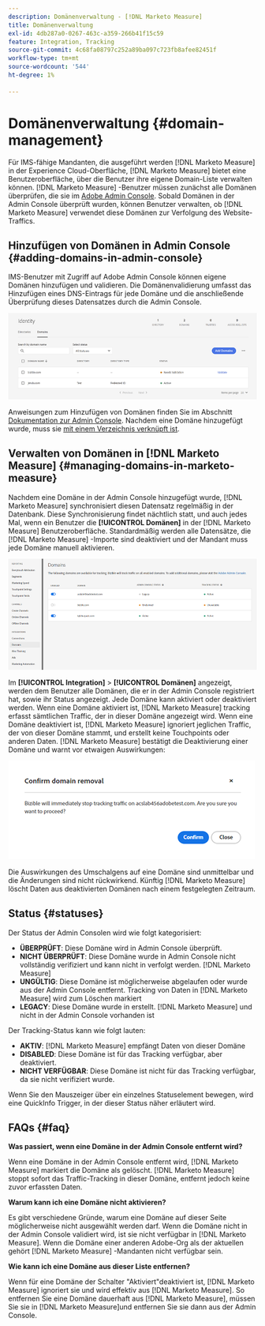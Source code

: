 ```yaml
---
description: Domänenverwaltung - [!DNL Marketo Measure]
title: Domänenverwaltung
exl-id: 4db287a0-0267-463c-a359-266b41f15c59
feature: Integration, Tracking
source-git-commit: 4c68fa08797c252a89ba097c723fb8afee82451f
workflow-type: tm+mt
source-wordcount: '544'
ht-degree: 1%

---
```


# Domänenverwaltung {#domain-management}

Für IMS-fähige Mandanten, die ausgeführt werden [!DNL Marketo Measure] in der Experience Cloud-Oberfläche, [!DNL Marketo Measure] bietet eine Benutzeroberfläche, über die Benutzer ihre eigene Domain-Liste verwalten können. [!DNL Marketo Measure] -Benutzer müssen zunächst alle Domänen überprüfen, die sie im [Adobe Admin Console](https://adminconsole.adobe.com/). Sobald Domänen in der Admin Console überprüft wurden, können Benutzer verwalten, ob [!DNL Marketo Measure] verwendet diese Domänen zur Verfolgung des Website-Traffics.

## Hinzufügen von Domänen in Admin Console {#adding-domains-in-admin-console}

IMS-Benutzer mit Zugriff auf Adobe Admin Console können eigene Domänen hinzufügen und validieren. Die Domänenvalidierung umfasst das Hinzufügen eines DNS-Eintrags für jede Domäne und die anschließende Überprüfung dieses Datensatzes durch die Admin Console.

![](assets/domain-management-1.png)

Anweisungen zum Hinzufügen von Domänen finden Sie im Abschnitt [Dokumentation zur Admin Console](https://helpx.adobe.com/enterprise/using/add-domains-directories.html). Nachdem eine Domäne hinzugefügt wurde, muss sie [mit einem Verzeichnis verknüpft ist](https://helpx.adobe.com/enterprise/using/add-domains-directories.html#link-domains-to-directoies).

## Verwalten von Domänen in [!DNL Marketo Measure] {#managing-domains-in-marketo-measure}

Nachdem eine Domäne in der Admin Console hinzugefügt wurde, [!DNL Marketo Measure] synchronisiert diesen Datensatz regelmäßig in der Datenbank. Diese Synchronisierung findet nächtlich statt, und auch jedes Mal, wenn ein Benutzer die **[!UICONTROL Domänen]** in der [!DNL Marketo Measure] Benutzeroberfläche. Standardmäßig werden alle Datensätze, die [!DNL Marketo Measure] -Importe sind deaktiviert und der Mandant muss jede Domäne manuell aktivieren.

![](assets/domain-management-2.png)

Im **[!UICONTROL Integration]** > **[!UICONTROL Domänen]** angezeigt, werden dem Benutzer alle Domänen, die er in der Admin Console registriert hat, sowie ihr Status angezeigt. Jede Domäne kann aktiviert oder deaktiviert werden. Wenn eine Domäne aktiviert ist, [!DNL Marketo Measure] tracking erfasst sämtlichen Traffic, der in dieser Domäne angezeigt wird. Wenn eine Domäne deaktiviert ist, [!DNL Marketo Measure] ignoriert jeglichen Traffic, der von dieser Domäne stammt, und erstellt keine Touchpoints oder anderen Daten. [!DNL Marketo Measure] bestätigt die Deaktivierung einer Domäne und warnt vor etwaigen Auswirkungen:

![](assets/domain-management-3.png)

Die Auswirkungen des Umschalgens auf eine Domäne sind unmittelbar und die Änderungen sind nicht rückwirkend. Künftig [!DNL Marketo Measure] löscht Daten aus deaktivierten Domänen nach einem festgelegten Zeitraum.

## Status {#statuses}

Der Status der Admin Consolen wird wie folgt kategorisiert:

* **ÜBERPRÜFT**: Diese Domäne wird in Admin Console überprüft.
* **NICHT ÜBERPRÜFT**: Diese Domäne wurde in Admin Console nicht vollständig verifiziert und kann nicht in verfolgt werden. [!DNL Marketo Measure]
* **UNGÜLTIG**: Diese Domäne ist möglicherweise abgelaufen oder wurde aus der Admin Console entfernt. Tracking von Daten in [!DNL Marketo Measure] wird zum Löschen markiert
* **LEGACY**: Diese Domäne wurde in erstellt. [!DNL Marketo Measure] und nicht in der Admin Console vorhanden ist

Der Tracking-Status kann wie folgt lauten:

* **AKTIV**: [!DNL Marketo Measure] empfängt Daten von dieser Domäne
* **DISABLED**: Diese Domäne ist für das Tracking verfügbar, aber deaktiviert.
* **NICHT VERFÜGBAR**: Diese Domäne ist nicht für das Tracking verfügbar, da sie nicht verifiziert wurde.

Wenn Sie den Mauszeiger über ein einzelnes Statuselement bewegen, wird eine QuickInfo Trigger, in der dieser Status näher erläutert wird.

## FAQs {#faq}

**Was passiert, wenn eine Domäne in der Admin Console entfernt wird?**

Wenn eine Domäne in der Admin Console entfernt wird, [!DNL Marketo Measure] markiert die Domäne als gelöscht. [!DNL Marketo Measure] stoppt sofort das Traffic-Tracking in dieser Domäne, entfernt jedoch keine zuvor erfassten Daten.

**Warum kann ich eine Domäne nicht aktivieren?**

Es gibt verschiedene Gründe, warum eine Domäne auf dieser Seite möglicherweise nicht ausgewählt werden darf. Wenn die Domäne nicht in der Admin Console validiert wird, ist sie nicht verfügbar in [!DNL Marketo Measure]. Wenn die Domäne einer anderen Adobe-Org als der aktuellen gehört [!DNL Marketo Measure] -Mandanten nicht verfügbar sein.

**Wie kann ich eine Domäne aus dieser Liste entfernen?**

Wenn für eine Domäne der Schalter &quot;Aktiviert&quot;deaktiviert ist, [!DNL Marketo Measure] ignoriert sie und wird effektiv aus [!DNL Marketo Measure]. So entfernen Sie eine Domäne dauerhaft aus [!DNL Marketo Measure], müssen Sie sie in [!DNL Marketo Measure]und entfernen Sie sie dann aus der Admin Console.
